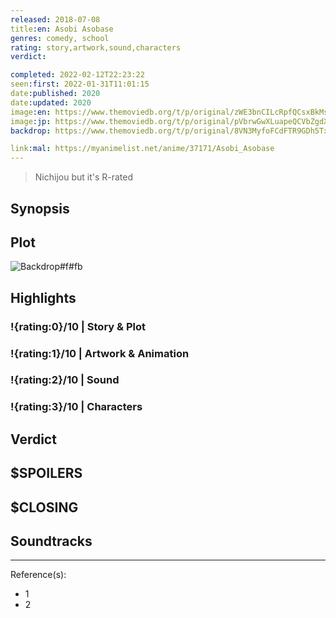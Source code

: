 ```yaml
---
released: 2018-07-08
title:en: Asobi Asobase
genres: comedy, school
rating: story,artwork,sound,characters
verdict:

completed: 2022-02-12T22:23:22
seen:first: 2022-01-31T11:01:15
date:published: 2020
date:updated: 2020
image:en: https://www.themoviedb.org/t/p/original/zWE3bnCILcRpfQCsxBkMsgcEjOE.jpg
image:jp: https://www.themoviedb.org/t/p/original/pVbrwGwXLuapeQCVbZgdXFfwceB.jpg
backdrop: https://www.themoviedb.org/t/p/original/8VN3MyfoFCdFTR9GDh5Tx9pbdCV.jpg

link:mal: https://myanimelist.net/anime/37171/Asobi_Asobase
---
```


> Nichijou but it's R-rated

## Synopsis

## Plot

![Backdrop#f#fb](https://www.themoviedb.org/t/p/original/y24IgH1jSYK6Xa2ufvWSaGqPyyb.jpg "Source: TMDB")

## Highlights

### !{rating:0}/10 | Story & Plot

### !{rating:1}/10 | Artwork & Animation

### !{rating:2}/10 | Sound

### !{rating:3}/10 | Characters

## Verdict

## $SPOILERS

## $CLOSING

## Soundtracks

***
Reference(s):

- 1
- 2
